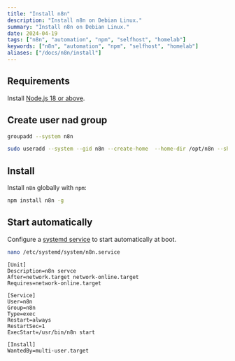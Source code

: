 ```yaml
---
title: "Install n8n"
description: "Install n8n on Debian Linux."
summary: "Install n8n on Debian Linux."
date: 2024-04-19
tags: ["n8n", "automation", "npm", "selfhost", "homelab"]
keywords: ["n8n", "automation", "npm", "selfhost", "homelab"]
aliases: ["/docs/n8n/install"]
---
```


## Requirements

Install [Node.js 18 or above](../nodejs/install.md).

## Create user nad group

```bash
groupadd --system n8n
```

```bash
sudo useradd --system --gid n8n --create-home  --home-dir /opt/n8n --shell /usr/sbin/nologin n8n
```

## Install

Install `n8n` globally with `npm`:

```bash
npm install n8n -g
```

## Start automatically

Configure a [systemd service](../systemd/service-unit-configuration/index.en.md) to start automatically at boot.

```bash
nano /etc/systemd/system/n8n.service
```

```systemd
[Unit]
Description=n8n servce
After=network.target network-online.target
Requires=network-online.target

[Service]
User=n8n
Group=n8n
Type=exec
Restart=always
RestartSec=1
ExecStart=/usr/bin/n8n start

[Install]
WantedBy=multi-user.target
```